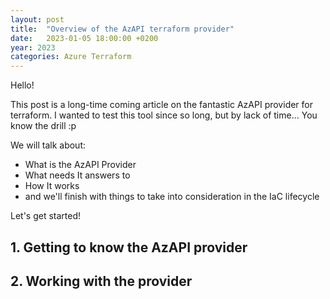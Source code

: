 ```yaml
---
layout: post
title:  "Overview of the AzAPI terraform provider"
date:   2023-01-05 18:00:00 +0200
year: 2023
categories: Azure Terraform
---
```


Hello!

This post is a long-time coming article on the fantastic AzAPI provider for terraform.
I wanted to test this tool since so long, but by lack of time...
You know the drill :p

We will talk about:

- What is the AzAPI Provider 
- What needs It answers to
- How It works 
- and we'll finish with things to take into consideration in the IaC lifecycle

Let's get started!

## 1. Getting to know the AzAPI provider


## 2. Working with the provider